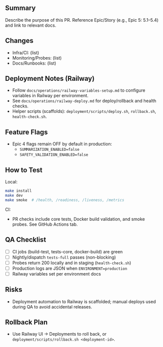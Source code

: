 ## Summary

Describe the purpose of this PR. Reference Epic/Story (e.g., Epic 5: 5.1–5.4) and link to relevant docs.

## Changes

- Infra/CI: (list)  
- Monitoring/Probes: (list)  
- Docs/Runbooks: (list)

## Deployment Notes (Railway)

- Follow `docs/operations/railway-variables-setup.md` to configure variables in Railway per environment.
- See `docs/operations/railway-deploy.md` for deploy/rollback and health checks.
- Helper scripts (scaffolds): `deployment/scripts/deploy.sh`, `rollback.sh`, `health-check.sh`.

## Feature Flags

- Epic 4 flags remain OFF by default in production:
  - `SUMMARIZATION_ENABLED=false`
  - `SAFETY_VALIDATION_ENABLED=false`

## How to Test

Local:
```bash
make install
make dev
make smoke  # /health, /readiness, /liveness, /metrics
```

CI:
- PR checks include core tests, Docker build validation, and smoke probes. See GitHub Actions tab.

## QA Checklist

- [ ] CI jobs (build-test, tests-core, docker-build) are green
- [ ] Nightly/dispatch `tests-full` passes (non-blocking)
- [ ] Probes return 200 locally and in staging (`health-check.sh`)
- [ ] Production logs are JSON when `ENVIRONMENT=production`
- [ ] Railway variables set per environment docs

## Risks

- Deployment automation to Railway is scaffolded; manual deploys used during QA to avoid accidental releases.

## Rollback Plan

- Use Railway UI → Deployments to roll back, or `deployment/scripts/rollback.sh <deployment-id>`.

